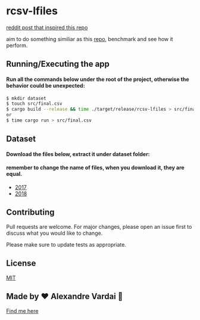 # rcsv-lfiles

[reddit post that inspired this repo](https://www.reddit.com/r/rust/comments/8833lh/performance_of_parsing_large_file_2gb/)

aim to do something similiar as this [repo](https://github.com/ErickWendel/concat-large-files-nodejs-yt), benchmark and see how it perform.

## Running/Executing the app
#### Run all the commands below under the root of the project, otherwise the behavior could be unexpected:

```sh
$ mkdir dataset
$ touch src/final.csv
$ cargo build --release && time ./target/release/rcsv-lfiles > src/final.csv
or
$ time cargo run > src/final.csv
```

## Dataset 
#### Download the files below, extract it under dataset folder:
#### remember to change the name of files, when you download it, they are equal.
- [2017](https://www.kaggle.com/stackoverflow/so-survey-2017?select=survey_results_public.csv)
- [2018](https://www.kaggle.com/stackoverflow/stack-overflow-2018-developer-survey?select=survey_results_public.csv)

## Contributing
Pull requests are welcome. For major changes, please open an issue first to discuss what you would like to change.

Please make sure to update tests as appropriate.

## License
[MIT](https://choosealicense.com/licenses/mit/)

## Made by ♥ Alexandre Vardai 👋 
[Find me here](https://www.linkedin.com/in/alexandre-vardai-b8255b15b/)
